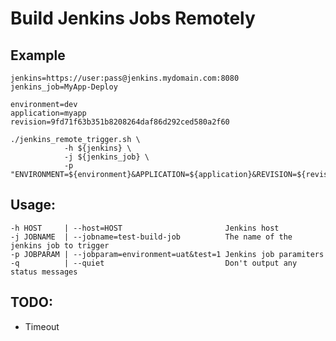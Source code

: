 # Build Jenkins Jobs Remotely

## Example

    jenkins=https://user:pass@jenkins.mydomain.com:8080
    jenkins_job=MyApp-Deploy

    environment=dev
    application=myapp
    revision=9fd71f63b351b8208264daf86d292ced580a2f60

    ./jenkins_remote_trigger.sh \
                -h ${jenkins} \
                -j ${jenkins_job} \
                -p "ENVIRONMENT=${environment}&APPLICATION=${application}&REVISION=${revision}"


## Usage:

    -h HOST     | --host=HOST                       Jenkins host
    -j JOBNAME  | --jobname=test-build-job          The name of the jenkins job to trigger
    -p JOBPARAM | --jobparam=environment=uat&test=1 Jenkins job paramiters
    -q          | --quiet                           Don't output any status messages


## TODO:

* Timeout
